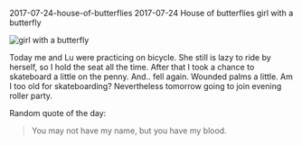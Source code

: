 2017-07-24-house-of-butterflies
2017-07-24
House of butterflies
girl with a butterfly

![girl with a butterfly](posts/2017-07-24-house-of-butterflies.jpg)

Today me and Lu were practicing on bicycle. She still is lazy to
ride by herself, so I hold the seat all the time. After that I took a chance to skateboard a little
on the penny. And.. fell again. Wounded palms a little. Am I too old for skateboarding?
Nevertheless tomorrow going to join evening roller party.

Random quote of the day:
> You may not have my name, but you have my blood.